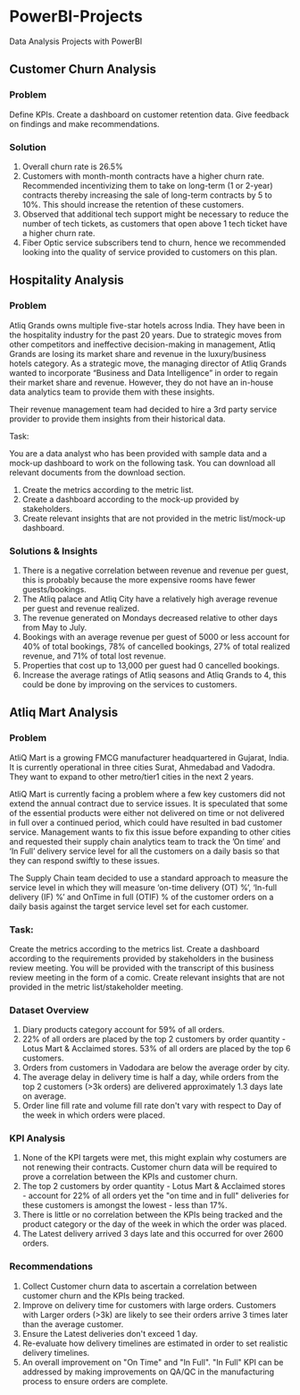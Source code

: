 # PowerBI-Projects
Data Analysis Projects with PowerBI

## Customer Churn Analysis

### Problem

Define KPIs.
Create a dashboard on customer retention data.
Give feedback on findings and make recommendations.


### Solution

1. Overall churn rate is 26.5%
2. Customers with month-month contracts have a higher churn rate. Recommended incentivizing them to take on long-term (1 or 2-year) contracts thereby increasing the sale of long-term contracts by 5 to 10%. This should increase the retention of these customers.
3. Observed that additional tech support might be necessary to reduce the number of tech tickets, as customers that open above 1 tech ticket have a higher churn rate.
4. Fiber Optic service subscribers tend to churn, hence we recommended looking into the quality of service provided to customers on this plan.

## Hospitality Analysis

### Problem

Atliq Grands owns multiple five-star hotels across India. They have been in the hospitality industry for the past 20 years. Due to strategic moves from other competitors and ineffective decision-making in management, Atliq Grands are losing its market share and revenue in the luxury/business hotels category. As a strategic move, the managing director of Atliq Grands wanted to incorporate “Business and Data Intelligence” in order to regain their market share and revenue. However, they do not have an in-house data analytics team to provide them with these insights.

Their revenue management team had decided to hire a 3rd party service provider to provide them insights from their historical data.

Task:  

You are a data analyst who has been provided with sample data and a mock-up dashboard to work on the following task. You can download all relevant documents from the download section.

1. Create the metrics according to the metric list.
2. Create a dashboard according to the mock-up provided by stakeholders.
3. Create relevant insights that are not provided in the metric list/mock-up dashboard.

### Solutions & Insights

1. There is a negative correlation between revenue and revenue per guest, this is probably because the more expensive rooms have fewer guests/bookings. 
2. The Atliq palace and Atliq City have a relatively high average revenue per guest and revenue realized.
3. The revenue generated on Mondays decreased relative to other days from May to July.
4. Bookings with an average revenue per guest of 5000 or less account for 40% of total bookings, 78% of cancelled bookings, 27% of total realized revenue, and 71% of total lost revenue. 
5. Properties that cost up to 13,000 per guest had 0 cancelled bookings.
6. Increase the average ratings of Atliq seasons and Atliq Grands to 4, this could be done by improving on the services to customers.

## Atliq Mart Analysis

### Problem
AtliQ Mart is a growing FMCG manufacturer headquartered in Gujarat, India. It is currently operational in three cities Surat, Ahmedabad and Vadodra. They want to expand to other metro/tier1 cities in the next 2 years.

AtliQ Mart is currently facing a problem where a few key customers did not extend the annual contract due to service issues. It is speculated that some of the essential products were either not delivered on time or not delivered in full over a continued period, which could have resulted in bad customer service. Management wants to fix this issue before expanding to other cities and requested their supply chain analytics team to track the ’On time’ and ‘In Full’ delivery service level for all the customers on a daily basis so that they can respond swiftly to these issues.

The Supply Chain team decided to use a standard approach to measure the service level in which they will measure ‘on-time delivery (OT) %’, ‘In-full delivery (IF) %’ and OnTime in full (OTIF) % of the customer orders on a daily basis against the target service level set for each customer.

### Task:  
Create the metrics according to the metrics list.
Create a dashboard according to the requirements provided by stakeholders in the business review meeting. You will be provided with the transcript of this business review meeting in the form of a comic.
Create relevant insights that are not provided in the metric list/stakeholder meeting.

### Dataset Overview
1. Diary products category account for 59% of all orders.
2. 22% of all orders are placed by the top 2 customers by order quantity - Lotus Mart & Acclaimed stores. 53% of all orders are placed by the top 6 customers.
3. Orders from customers in Vadodara are below the average order by city.
4. The average delay in delivery time is half a day, while orders from the top 2 customers (>3k orders) are delivered approximately 1.3 days late on average.
5. Order line fill rate and volume fill rate don't vary with respect to Day of the week in which orders were placed.

### KPI Analysis
1. None of the KPI targets were met, this might explain why costumers are not renewing their contracts. Customer churn data will be required to prove a correlation between the KPIs and customer churn.
2. The top 2 customers by order quantity - Lotus Mart & Acclaimed stores - account for 22% of all orders yet the "on time and in full" deliveries for these customers is amongst the lowest - less than 17%.
3. There is little or no correlation between the KPIs being tracked and the product category or the day of the week in which the order was placed.
4. The Latest delivery arrived 3 days late and this occurred for over 2600 orders.

### Recommendations
1. Collect Customer churn data to ascertain a correlation between customer churn and the KPIs being tracked.
2. Improve on delivery time for customers with large orders. Customers with Larger orders (>3k)  are likely to see their orders arrive 3 times later than the average customer. 
3. Ensure the Latest deliveries don't exceed 1 day.
4. Re-evaluate how delivery timelines are estimated in order to set realistic delivery timelines.
5. An overall improvement on "On Time" and "In Full". "In Full" KPI can be addressed by making improvements on QA/QC in the manufacturing process to ensure orders are complete.
